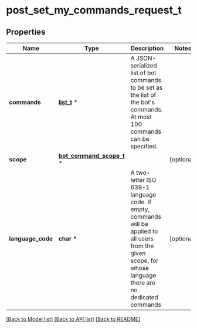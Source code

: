 # post_set_my_commands_request_t

## Properties
Name | Type | Description | Notes
------------ | ------------- | ------------- | -------------
**commands** | [**list_t**](bot_command.md) \* | A JSON-serialized list of bot commands to be set as the list of the bot&#39;s commands. At most 100 commands can be specified. | 
**scope** | [**bot_command_scope_t**](bot_command_scope.md) \* |  | [optional] 
**language_code** | **char \*** | A two-letter ISO 639-1 language code. If empty, commands will be applied to all users from the given scope, for whose language there are no dedicated commands | [optional] 

[[Back to Model list]](../README.md#documentation-for-models) [[Back to API list]](../README.md#documentation-for-api-endpoints) [[Back to README]](../README.md)


